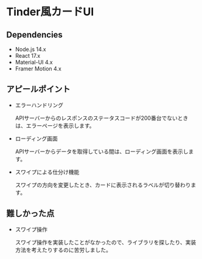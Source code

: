 # Tinder風カードUI

## Dependencies
- Node.js 14.x
- React 17.x
- Material-UI 4.x
- Framer Motion 4.x

## アピールポイント
- エラーハンドリング

    APIサーバーからのレスポンスのステータスコードが200番台でないときは、エラーページを表示します。

- ローディング画面

    APIサーバーからデータを取得している間は、ローディング画面を表示します。

- スワイプによる仕分け機能

    スワイプの方向を変更したとき、カードに表示されるラベルが切り替わります。

## 難しかった点
- スワイプ操作

    スワイプ操作を実装したことがなかったので、ライブラリを探したり、実装方法を考えたりするのに苦労しました。
